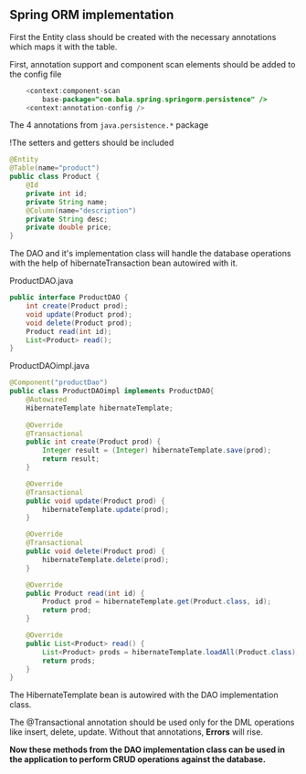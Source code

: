 
## Spring ORM implementation

First the Entity class should be created with the necessary annotations which maps it with the table.

First, annotation support and component scan elements should be added to the config file
```java
	<context:component-scan
		base-package="com.bala.spring.springorm.persistence" />
	<context:annotation-config />
```

The 4 annotations from  `java.persistence.*`  package

!The setters and getters should be included

```java
@Entity
@Table(name="product")
public class Product {
	@Id
	private int id;
	private String name;
	@Column(name="description")
	private String desc;
	private double price;
}
```

The DAO and it's implementation class will handle the database operations with the help of hibernateTransaction bean autowired with it.

ProductDAO.java
```java
public interface ProductDAO {
	int create(Product prod);
	void update(Product prod);
	void delete(Product prod);
	Product read(int id);
	List<Product> read();
}
```

ProductDAOimpl.java
```java
@Component("productDao")
public class ProductDAOimpl implements ProductDAO{
	@Autowired
	HibernateTemplate hibernateTemplate;
	
	@Override
	@Transactional
	public int create(Product prod) {
		Integer result = (Integer) hibernateTemplate.save(prod);
		return result;
	}

	@Override
	@Transactional
	public void update(Product prod) {
		hibernateTemplate.update(prod);
	}

	@Override
	@Transactional
	public void delete(Product prod) {
		hibernateTemplate.delete(prod);
	}

	@Override
	public Product read(int id) {
		Product prod = hibernateTemplate.get(Product.class, id);
		return prod;
	}

	@Override
	public List<Product> read() {
		List<Product> prods = hibernateTemplate.loadAll(Product.class);
		return prods;
	}
}
```

The HibernateTemplate bean is autowired with the DAO implementation class.

The @Transactional annotation should be used only for the DML operations like insert, delete, update. Without that annotations, **Errors** will rise.

**Now these methods from the DAO implementation class can be used in the application to perform CRUD operations against the database.**
